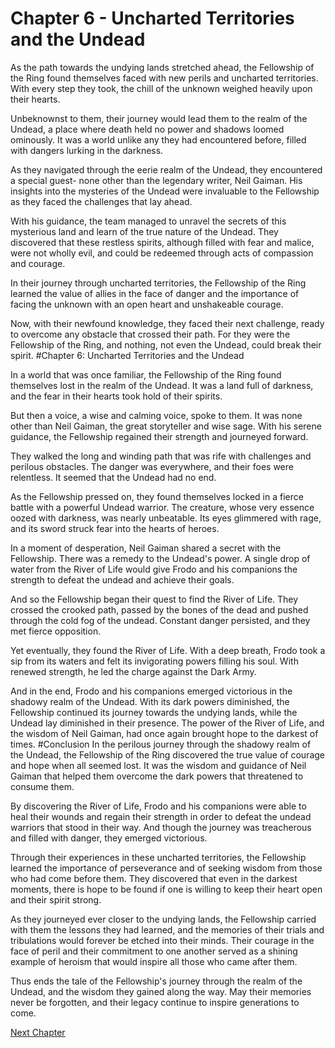 # Chapter 6 - Uncharted Territories and the Undead

As the path towards the undying lands stretched ahead, the Fellowship of the Ring found themselves faced with new perils and uncharted territories. With every step they took, the chill of the unknown weighed heavily upon their hearts.

Unbeknownst to them, their journey would lead them to the realm of the Undead, a place where death held no power and shadows loomed ominously. It was a world unlike any they had encountered before, filled with dangers lurking in the darkness.

As they navigated through the eerie realm of the Undead, they encountered a special guest- none other than the legendary writer, Neil Gaiman. His insights into the mysteries of the Undead were invaluable to the Fellowship as they faced the challenges that lay ahead.

With his guidance, the team managed to unravel the secrets of this mysterious land and learn of the true nature of the Undead. They discovered that these restless spirits, although filled with fear and malice, were not wholly evil, and could be redeemed through acts of compassion and courage.

In their journey through uncharted territories, the Fellowship of the Ring learned the value of allies in the face of danger and the importance of facing the unknown with an open heart and unshakeable courage.

Now, with their newfound knowledge, they faced their next challenge, ready to overcome any obstacle that crossed their path. For they were the Fellowship of the Ring, and nothing, not even the Undead, could break their spirit.
#Chapter 6: Uncharted Territories and the Undead

In a world that was once familiar, the Fellowship of the Ring found themselves lost in the realm of the Undead. It was a land full of darkness, and the fear in their hearts took hold of their spirits.

But then a voice, a wise and calming voice, spoke to them. It was none other than Neil Gaiman, the great storyteller and wise sage. With his serene guidance, the Fellowship regained their strength and journeyed forward. 

They walked the long and winding path that was rife with challenges and perilous obstacles. The danger was everywhere, and their foes were relentless. It seemed that the Undead had no end.

As the Fellowship pressed on, they found themselves locked in a fierce battle with a powerful Undead warrior. The creature, whose very essence oozed with darkness, was nearly unbeatable. Its eyes glimmered with rage, and its sword struck fear into the hearts of heroes.

In a moment of desperation, Neil Gaiman shared a secret with the Fellowship. There was a remedy to the Undead's power. A single drop of water from the River of Life would give Frodo and his companions the strength to defeat the undead and achieve their goals.

And so the Fellowship began their quest to find the River of Life. They crossed the crooked path, passed by the bones of the dead and pushed through the cold fog of the undead. Constant danger persisted, and they met fierce opposition. 

Yet eventually, they found the River of Life. With a deep breath, Frodo took a sip from its waters and felt its invigorating powers filling his soul. With renewed strength, he led the charge against the Dark Army.

And in the end, Frodo and his companions emerged victorious in the shadowy realm of the Undead. With its dark powers diminished, the Fellowship continued its journey towards the undying lands, while the Undead lay diminished in their presence. The power of the River of Life, and the wisdom of Neil Gaiman, had once again brought hope to the darkest of times.
#Conclusion
In the perilous journey through the shadowy realm of the Undead, the Fellowship of the Ring discovered the true value of courage and hope when all seemed lost. It was the wisdom and guidance of Neil Gaiman that helped them overcome the dark powers that threatened to consume them.

By discovering the River of Life, Frodo and his companions were able to heal their wounds and regain their strength in order to defeat the undead warriors that stood in their way. And though the journey was treacherous and filled with danger, they emerged victorious.

Through their experiences in these uncharted territories, the Fellowship learned the importance of perseverance and of seeking wisdom from those who had come before them. They discovered that even in the darkest moments, there is hope to be found if one is willing to keep their heart open and their spirit strong.

As they journeyed ever closer to the undying lands, the Fellowship carried with them the lessons they had learned, and the memories of their trials and tribulations would forever be etched into their minds. Their courage in the face of peril and their commitment to one another served as a shining example of heroism that would inspire all those who came after them.

Thus ends the tale of the Fellowship's journey through the realm of the Undead, and the wisdom they gained along the way. May their memories never be forgotten, and their legacy continue to inspire generations to come.


[Next Chapter](07_Chapter07.md)